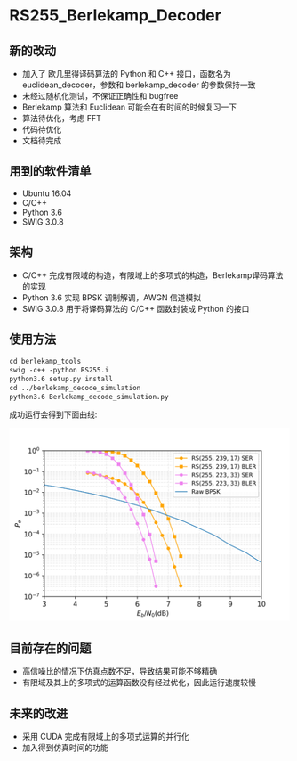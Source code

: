 # RS255_Berlekamp_Decoder

## 新的改动

- 加入了 欧几里得译码算法的 Python 和 C++ 接口，函数名为 euclidean\_decoder，参数和 berlekamp\_decoder 的参数保持一致
- 未经过随机化测试，不保证正确性和 bugfree
- Berlekamp 算法和 Euclidean 可能会在有时间的时候复习一下
- 算法待优化，考虑 FFT
- 代码待优化
- 文档待完成

## 用到的软件清单
- Ubuntu 16.04
- C/C++
- Python 3.6
- SWIG 3.0.8

## 架构
- C/C++ 完成有限域的构造，有限域上的多项式的构造，Berlekamp译码算法的实现
- Python 3.6 实现 BPSK 调制解调，AWGN 信道模拟
- SWIG 3.0.8 用于将译码算法的 C/C++ 函数封装成 Python 的接口

## 使用方法

``` shell
cd berlekamp_tools
swig -c++ -python RS255.i
python3.6 setup.py install
cd ../berlekamp_decode_simulation
python3.6 Berlekamp_decode_simulation.py
```

成功运行会得到下面曲线:

![性能曲线](./berlekamp_decode_simulation/RS255.svg)


## 目前存在的问题

- 高信噪比的情况下仿真点数不足，导致结果可能不够精确
- 有限域及其上的多项式的运算函数没有经过优化，因此运行速度较慢

## 未来的改进

- 采用 CUDA 完成有限域上的多项式运算的并行化
- 加入得到仿真时间的功能
